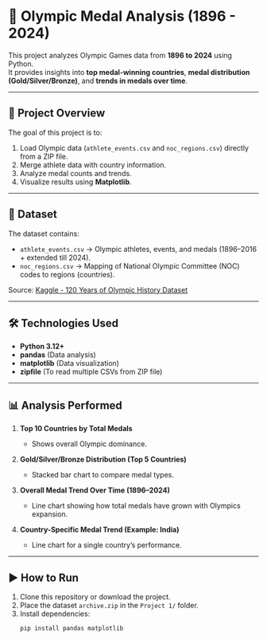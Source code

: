 # 🏅 Olympic Medal Analysis (1896 - 2024)

This project analyzes Olympic Games data from **1896 to 2024** using Python.  
It provides insights into **top medal-winning countries**, **medal distribution (Gold/Silver/Bronze)**, and **trends in medals over time**.  

---

## 📌 Project Overview
The goal of this project is to:
1. Load Olympic data (`athlete_events.csv` and `noc_regions.csv`) directly from a ZIP file.  
2. Merge athlete data with country information.  
3. Analyze medal counts and trends.  
4. Visualize results using **Matplotlib**.

---

## 📂 Dataset
The dataset contains:
- `athlete_events.csv` → Olympic athletes, events, and medals (1896–2016 + extended till 2024).  
- `noc_regions.csv` → Mapping of National Olympic Committee (NOC) codes to regions (countries).  

Source: [Kaggle - 120 Years of Olympic History Dataset](https://www.kaggle.com/heesoo37/120-years-of-olympic-history-athletes-and-results)

---

## 🛠️ Technologies Used
- **Python 3.12+**
- **pandas** (Data analysis)  
- **matplotlib** (Data visualization)  
- **zipfile** (To read multiple CSVs from ZIP file)  

---

## 📊 Analysis Performed
1. **Top 10 Countries by Total Medals**  
   - Shows overall Olympic dominance.  

2. **Gold/Silver/Bronze Distribution (Top 5 Countries)**  
   - Stacked bar chart to compare medal types.  

3. **Overall Medal Trend Over Time (1896–2024)**  
   - Line chart showing how total medals have grown with Olympics expansion.  

4. **Country-Specific Medal Trend (Example: India)**  
   - Line chart for a single country’s performance.  

---

## ▶️ How to Run

1. Clone this repository or download the project.  
2. Place the dataset `archive.zip` in the `Project 1/` folder.  
3. Install dependencies:  
   ```bash
   pip install pandas matplotlib
